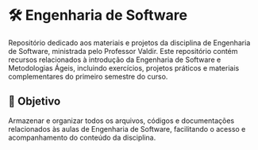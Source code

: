 # 🛠️ Engenharia de Software 

Repositório dedicado aos materiais e projetos da disciplina de Engenharia de Software, ministrada pelo Professor Valdir. Este repositório contém recursos relacionados à introdução da Engenharia de Software e Metodologias Ágeis, incluindo exercícios, projetos práticos e materiais complementares do primeiro semestre do curso.

## 🎯 Objetivo
Armazenar e organizar todos os arquivos, códigos e documentações relacionados às aulas de Engenharia de Software, facilitando o acesso e acompanhamento do conteúdo da disciplina.
